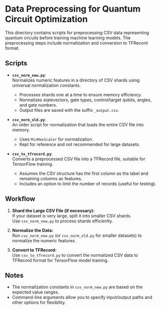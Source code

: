 # Data Preprocessing for Quantum Circuit Optimization

This directory contains scripts for preprocessing CSV data representing quantum circuits before training machine learning models. The preprocessing steps include normalization and conversion to TFRecord format.

## Scripts

- **`csv_norm_new.py`**:  
  Normalizes numeric features in a directory of CSV shards using universal normalization constants.  
  - Processes shards one at a time to ensure memory efficiency.
  - Normalizes statevectors, gate types, control/target qubits, angles, and gate numbers.
  - Output files are saved with the suffix `_output.csv`.
  
- **`csv_norm_old.py`**:  
  An older script for normalization that loads the entire CSV file into memory.  
  - Uses `MinMaxScaler` for normalization.
  - Kept for reference and not recommended for large datasets.
  
- **`csv_to_tfrecord.py`**:  
  Converts a preprocessed CSV file into a TFRecord file, suitable for TensorFlow training.  
  - Assumes the CSV structure has the first column as the label and remaining columns as features.
  - Includes an option to limit the number of records (useful for testing).

## Workflow

1. **Shard the Large CSV File (if necessary):**  
   If your dataset is very large, split it into smaller CSV shards.  
   Use `csv_norm_new.py` to process shards efficiently.

2. **Normalize the Data:**  
   Run `csv_norm_new.py` (or `csv_norm_old.py` for smaller datasets) to normalize the numeric features.

3. **Convert to TFRecord:**  
   Use `csv_to_tfrecord.py` to convert the normalized CSV data to TFRecord format for TensorFlow model training.

## Notes

- The normalization constants in `csv_norm_new.py` are based on the expected value ranges.
- Command-line arguments allow you to specify input/output paths and other options for flexibility.
